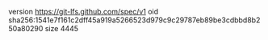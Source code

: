 version https://git-lfs.github.com/spec/v1
oid sha256:1541e7f161c2dff45a919a5266523d979c9c29787eb89be3cdbbd8b250a80290
size 4445
